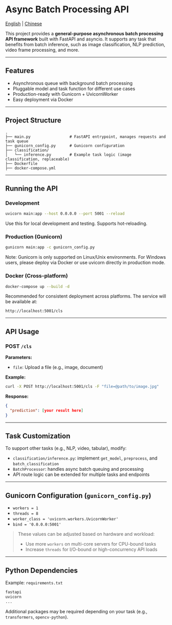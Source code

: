 # Async Batch Processing API
[English](https://github.com/SherrySu-hub/AI_deployment/blob/main/README.md) | [Chinese](https://github.com/SherrySu-hub/AI_deployment/blob/main/README_ZH.md)

This project provides a **general-purpose asynchronous batch processing API framework** built with FastAPI and asyncio. It supports any task that benefits from batch inference, such as image classification, NLP prediction, video frame processing, and more.

---

## Features

- Asynchronous queue with background batch processing
- Pluggable model and task function for different use cases
- Production-ready with Gunicorn + UvicornWorker
- Easy deployment via Docker

---

## Project Structure

```
.
├── main.py                 # FastAPI entrypoint, manages requests and task queue
├── gunicorn_config.py      # Gunicorn configuration
├── classification/
│   └── inference.py        # Example task logic (image classification, replaceable)
├── Dockerfile
├── docker-compose.yml
```
---

##  Running the API

### Development
```bash
uvicorn main:app --host 0.0.0.0 --port 5001 --reload
```
Use this for local development and testing. Supports hot-reloading.

### Production (Gunicorn)

```bash
gunicorn main:app -c gunicorn_config.py
```
Note: Gunicorn is only supported on Linux/Unix environments.
For Windows users, please deploy via Docker or use uvicorn directly in production mode.

### Docker (Cross-platform)
```bash
docker-compose up --build -d
```
Recommended for consistent deployment across platforms.
The service will be available at:
```
http://localhost:5001/cls
```
---

## API Usage

### POST `/cls`

**Parameters:**
- `file`: Upload a file (e.g., image, document)

**Example:**
```bash
curl -X POST http://localhost:5001/cls -F "file=@path/to/image.jpg"
```

**Response:**
```json
{
  "prediction": [your result here]
}
```

---

## Task Customization

To support other tasks (e.g., NLP, video, tabular), modify:

- `classification/inference.py`: implement `get_model`, `preprocess`, and `batch_classification`
- `BatchProcessor`: handles async batch queuing and processing
- API route logic can be extended for multiple tasks and endpoints

---

## Gunicorn Configuration (`gunicorn_config.py`)

- `workers = 1`
- `threads = 8`
- `worker_class = 'uvicorn.workers.UvicornWorker'`
- `bind = '0.0.0.0:5001'`

>  These values can be adjusted based on hardware and workload:
> - Use more `workers` on multi-core servers for CPU-bound tasks
> - Increase `threads` for I/O-bound or high-concurrency API loads

---

## Python Dependencies

Example: `requirements.txt`
```txt
fastapi
uvicorn
...
```
Additional packages may be required depending on your task (e.g., `transformers`, `opencv-python`).
